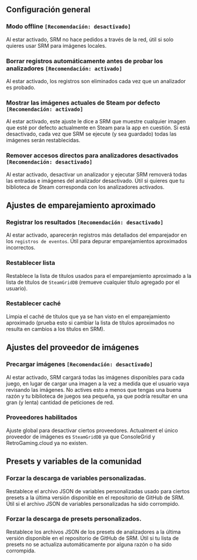 ## Configuración general

### Modo offline `[Recomendación: desactivado]`

Al estar activado, SRM no hace pedidos a través de la red, útil si solo quieres usar SRM para imágenes locales.

### Borrar registros automáticamente antes de probar los analizadores `[Recomendación: activado]`

Al estar activado, los registros son eliminados cada vez que un analizador es probado.

### Mostrar las imágenes actuales de Steam por defecto `[Recomendación: activado]`

Al estar activado, este ajuste le dice a SRM que muestre cualquier imagen que esté por defecto actualmente en Steam para la app en cuestión. Si está desactivado, cada vez que SRM se ejecute (y sea guardado) todas las imágenes serán restablecidas.

### Remover accesos directos para analizadores desactivados `[Recomendación: desactivado]`

Al estar activado, desactivar un analizador y ejecutar SRM removerá todas las entradas e imágenes del analizador desactivado. Útil si quieres que tu biblioteca de Steam corresponda con los analizadores activados.

## Ajustes de emparejamiento aproximado

### Registrar los resultados `[Recomendación: desactivado]`

Al estar activado, aparecerán registros más detallados del emparejador en los `registros de eventos`. Útil para depurar emparejamientos aproximados incorrectos.

### Restablecer lista

Restablece la lista de títulos usados para el emparejamiento aproximado a la lista de títulos de `SteamGridDB` (remueve cualquier título agregado por el usuario).

### Restablecer caché

Limpia el caché de títulos que ya se han visto en el emparejamiento aproximado (prueba esto si cambiar la lista de títulos aproximados no resulta en cambios a los títulos en SRM).

## Ajustes del proveedor de imágenes

### Precargar imágenes `[Recomendación: desactivado]`

Al estar activado, SRM cargará todas las imágenes disponibles para cada juego, en lugar de cargar una imagen a la vez a medida que el usuario vaya revisando las imágenes. No actives esto a menos que tengas una buena razón y tu biblioteca de juegos sea pequeña, ya que podría resultar en una gran (y lenta) cantidad de peticiones de red.

### Proveedores habilitados

Ajuste global para desactivar ciertos proveedores. Actualment el único proveedor de imágenes es `SteamGridDB` ya que ConsoleGrid y RetroGaming.cloud ya no existen.

## Presets y variables de la comunidad

### Forzar la descarga de variables personalizadas.

Restablece el archivo JSON de variables personalizadas usado para ciertos presets a la última versión disponible en el repositorio de GitHub de SRM. Útil si el archivo JSON de variables personalizadas ha sido corrompido.

### Forzar la descarga de presets personalizados.

Restablece los archivos JSON de los presets de analizadores a la última versión disponible en el repositorio de GitHub de SRM. Útil si tu lista de presets no se actualiza automáticamente por alguna razón o ha sido corrompida.
